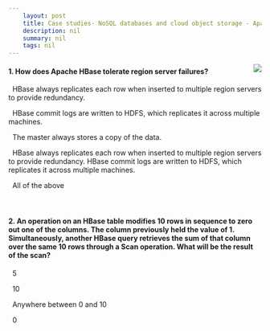 ```yaml
---
    layout: post
    title: Case studies- NoSQL databases and cloud object storage - Apache HBase
    description: nil
    summary: nil
    tags: nil
---
```



 <a target="_blank" href="https://docs.microsoft.com/en-us/learn/modules/cmu-case-study-nosql-databases/1-apache-hbase/"><i class="fas fa-external-link-alt"></i> </a>
 <img align="right" src="https://docs.microsoft.com/en-us/learn/achievements/cmu-cloud-developer/case-studies-nosql-databases.svg">
####  1. How does Apache HBase tolerate region server failures?


<i class='far fa-square'></i> &nbsp;&nbsp;HBase always replicates each row when inserted to multiple region servers to provide redundancy.

<i class='fas fa-check-square' style='color: Dodgerblue;'></i> &nbsp;&nbsp;HBase commit logs are written to HDFS, which replicates it across multiple machines.

<i class='far fa-square'></i> &nbsp;&nbsp;The master always stores a copy of the data.

<i class='far fa-square'></i> &nbsp;&nbsp;HBase always replicates each row when inserted to multiple region servers to provide redundancy. HBase commit logs are written to HDFS, which replicates it across multiple machines.

<i class='far fa-square'></i> &nbsp;&nbsp;All of the above
<br />
<br />
<br />

####  2. An operation on an HBase table modifies 10 rows in sequence to zero out one of the columns. The column previously held the value of 1. Simultaneously, another HBase query retrieves the sum of that column over the same 10 rows through a Scan operation. What will be the result of the scan?


<i class='far fa-square'></i> &nbsp;&nbsp;5

<i class='far fa-square'></i> &nbsp;&nbsp;10

<i class='fas fa-check-square' style='color: Dodgerblue;'></i> &nbsp;&nbsp;Anywhere between 0 and 10

<i class='far fa-square'></i> &nbsp;&nbsp;0
<br />
<br />
<br />
